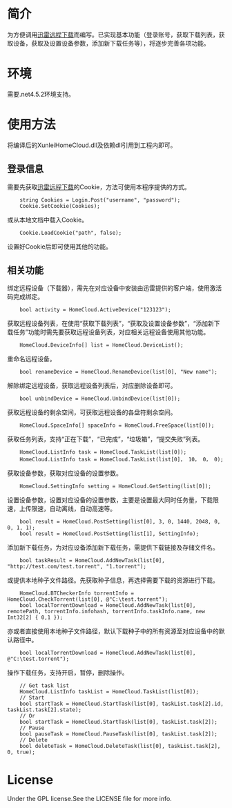 # 简介
为方便调用[迅雷远程下载](http://yuancheng.xunlei.com/)而编写。已实现基本功能（登录账号，获取下载列表，获取设备，获取及设置设备参数，添加新下载任务等），将逐步完善各项功能。
# 环境
需要.net4.5.2环境支持。
# 使用方法
将编译后的XunleiHomeCloud.dll及依赖dll引用到工程内即可。

## 登录信息
需要先获取[迅雷远程下载](http://yuancheng.xunlei.com/)的Cookie，方法可使用本程序提供的方式。
```
    string Cookies = Login.Post("username", "password");
    Cookie.SetCookie(Cookies);
```

或从本地文档中载入Cookie。
```
    Cookie.LoadCookie("path", false);
```
设置好Cookie后即可使用其他的功能。

## 相关功能
绑定远程设备（下载器），需先在对应设备中安装由迅雷提供的客户端，使用激活码完成绑定。
```
    bool activity = HomeCloud.ActiveDevice("123123");
```
获取远程设备列表，在使用“获取下载列表”，“获取及设置设备参数”，“添加新下载任务”功能时需先要获取远程设备列表，对应相关远程设备使用其他功能。
```
    HomeCloud.DeviceInfo[] list = HomeCloud.DeviceList();
```
重命名远程设备。
```
    bool renameDevice = HomeCloud.RenameDevice(list[0], "New name");
```
解除绑定远程设备，获取远程设备列表后，对应删除设备即可。
```
    bool unbindDevice = HomeCloud.UnbindDevice(list[0]);
```
获取远程设备的剩余空间，可获取远程设备的各盘符剩余空间。
```
    HomeCloud.SpaceInfo[] spaceInfo = HomeCloud.FreeSpace(list[0]);
```
获取任务列表，支持“正在下载”，“已完成”，“垃圾箱”，“提交失败”列表。
```
    HomeCloud.ListInfo task = HomeCloud.TaskList(list[0]);
    HomeCloud.ListInfo task = HomeCloud.TaskList(list[0]， 10， 0， 0);
```
获取设备参数，获取对应设备的设置参数。
```
    HomeCloud.SettingInfo setting = HomeCloud.GetSetting(list[0]);
```
设置设备参数，设置对应设备的设置参数，主要是设置最大同时任务量，下载限速，上传限速，自动离线，自动高速等。
```
    bool result = HomeCloud.PostSetting(list[0], 3, 0, 1440, 2048, 0, 0, 1, 1);
    bool result = HomeCloud.PostSetting(list[1], SettingInfo);
```
添加新下载任务，为对应设备添加新下载任务，需提供下载链接及存储文件名。
```
    bool taskResult = HomeCloud.AddNewTask(list[0], "http://test.com/test.torrent", "1.torrent");
```
或提供本地种子文件路径。先获取种子信息，再选择需要下载的资源进行下载。
```
    HomeCloud.BTCheckerInfo torrentInfo = HomeCloud.CheckTorrent(list[0], @"C:\test.torrent");
    bool localTorrentDownload = HomeCloud.AddNewTask(list[0], remotePath, torrentInfo.infohash, torrentInfo.taskInfo.name, new Int32[2] { 0,1 });
```
亦或者直接使用本地种子文件路径，默认下载种子中的所有资源至对应设备中的默认路径中。
```
    bool localTorrentDownload = HomeCloud.AddNewTask(list[0], @"C:\test.torrent");
```
操作下载任务，支持开启，暂停，删除操作。
```
    // Get task list
    HomeCloud.ListInfo taskList = HomeCloud.TaskList(list[0]);
    // Start
    bool startTask = HomeCloud.StartTask(list[0], taskList.task[2].id, taskList.task[2].state);
    // Or
    bool startTask = HomeCloud.StartTask(list[0], taskList.task[2]);
    // Pause
    bool pauseTask = HomeCloud.PauseTask(list[0], taskList.task[2]);
    // Delete
    bool deleteTask = HomeCloud.DeleteTask(list[0], taskList.task[2], 0, true);
```
# License
Under the GPL license.See the LICENSE file for more info. 
